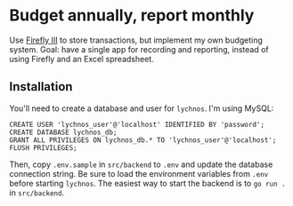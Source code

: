 # Budget annually, report monthly

Use [Firefly III](https://github.com/firefly-iii/firefly-iii) to store transactions, but implement my own budgeting system. Goal: have a single app for recording and reporting, instead of using Firefly and an Excel spreadsheet.

## Installation

You'll need to create a database and user for `lychnos`. I'm using MySQL:

```mysql
CREATE USER 'lychnos_user'@'localhost' IDENTIFIED BY 'password';
CREATE DATABASE lychnos_db;
GRANT ALL PRIVILEGES ON lychnos_db.* TO 'lychnos_user'@'localhost';
FLUSH PRIVILEGES;
```

Then, copy `.env.sample` in `src/backend` to `.env` and update the database connection string. Be sure to load the environment variables from `.env` before starting `lychnos`. The easiest way to start the backend is to `go run .` in `src/backend`.